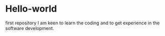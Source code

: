 # Hello-world
first repository
I am keen to learn the coding and to get experience in the software development.
